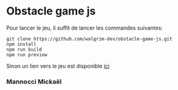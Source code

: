 # Obstacle game js

Pour lancer le jeu, il suffit de lancer les commandes suivantes:
```
git clone https://github.com/walgrim-dev/obstacle-game-js.git
npm install
npm run build
npm run preview
```

Sinon un lien vers le jeu est disponible [ici](https://walgrim-dev.github.io/obstacle-game-js/)

### Mannocci Mickaël